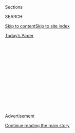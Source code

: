 <div id="app">

<div>

<div>

<div>

<div class="NYTAppHideMasthead css-1q2w90k e1suatyy0">

<div class="section css-ui9rw0 e1suatyy2">

<div class="css-eph4ug er09x8g0">

<div class="css-6n7j50">

</div>

<span class="css-1dv1kvn">Sections</span>

<div class="css-10488qs">

<span class="css-1dv1kvn">SEARCH</span>

</div>

[Skip to content](#site-content)[Skip to site
index](#site-index)

</div>

<div class="css-10698na e1huz5gh0">

</div>

</div>

<div id="masthead-bar-one" class="section hasLinks css-15hmgas e1csuq9d3">

<div class="css-uqyvli e1csuq9d0">

</div>

<div class="css-1uqjmks e1csuq9d1">

</div>

<div class="css-9e9ivx">

[](https://myaccount.nytimes3xbfgragh.onion/auth/login?response_type=cookie&client_id=vi)

</div>

<div class="css-1bvtpon e1csuq9d2">

[Today’s
Paper](https://www.nytimes3xbfgragh.onion/section/todayspaper)

</div>

</div>

</div>

</div>

<div data-aria-hidden="false">

<div id="site-content" data-role="main">

<div>

<div class="css-1aor85t" style="opacity:0.000000001;z-index:-1;visibility:hidden">

<div class="css-1hqnpie">

<div class="css-epjblv">

<span class="css-17xtcya">[Opinion](/section/opinion)</span><span class="css-x15j1o">|</span><span class="css-fwqvlz">A
Cheap, Simple Way to Control the
Coronavirus</span>

</div>

<div class="css-k008qs">

<div class="css-1iwv8en">

<span class="css-18z7m18"></span>

<div>

</div>

</div>

<span class="css-1n6z4y">https://nyti.ms/3glq8AR</span>

<div class="css-1705lsu">

<div class="css-4xjgmj">

<div class="css-4skfbu" data-role="toolbar" data-aria-label="Social Media Share buttons, Save button, and Comments Panel with current comment count" data-testid="share-tools">

  - 
  - 
  - 
  - 
    
    <div class="css-6n7j50">
    
    </div>

  - 

</div>

</div>

</div>

</div>

</div>

</div>

<div class="css-13pd83m">

</div>

<div id="top-wrapper" class="css-1sy8kpn">

<div id="top-slug" class="css-l9onyx">

Advertisement

</div>

[Continue reading the main
story](#after-top)

<div class="ad top-wrapper" style="text-align:center;height:100%;display:block;min-height:250px">

<div id="top" class="place-ad" data-position="top" data-size-key="top">

</div>

</div>

<div id="after-top">

</div>

</div>

<div>

<div class="css-v5btjw etb61u70">

<div class="css-v05ibm etb61u71">

[Opinion](/section/opinion)

</div>

</div>

<div id="sponsor-wrapper" class="css-1hyfx7x">

<div id="sponsor-slug" class="css-19vbshk">

Supported by

</div>

[Continue reading the main
story](#after-sponsor)

<div id="sponsor" class="ad sponsor-wrapper" style="text-align:center;height:100%;display:block">

</div>

<div id="after-sponsor">

</div>

</div>

<div class="css-186x18t">

</div>

<div class="css-1vkm6nb ehdk2mb0">

# A Cheap, Simple Way to Control the Coronavirus

</div>

With easy-to-use tests, everyone can check themselves every day.

<div class="css-18e8msd">

<div class="css-vp77d3 epjyd6m0">

<div class="css-1baulvz">

By <span class="css-1baulvz" itemprop="name">Laurence J.
Kotlikoff</span> and
<span class="css-1baulvz last-byline" itemprop="name">Michael
Mina</span>

<div class="css-8atqhb">

Mr. Kotlikoff is a professor of economics at Boston University and Dr.
Mina is an assistant professor of epidemiology at the Harvard T.H. Chan
School of Public Health.

</div>

</div>

</div>

  - July 3,
    2020

  - 
    
    <div class="css-4xjgmj">
    
    <div class="css-d8bdto" data-role="toolbar" data-aria-label="Social Media Share buttons, Save button, and Comments Panel with current comment count" data-testid="share-tools">
    
      - 
      - 
      - 
      - 
        
        <div class="css-6n7j50">
        
        </div>
    
      - 
    
    </div>
    
    </div>

</div>

<div class="css-79elbk" data-testid="photoviewer-wrapper">

<div class="css-z3e15g" data-testid="photoviewer-wrapper-hidden">

</div>

<div class="css-1a48zt4 ehw59r15" data-testid="photoviewer-children">

![<span class="css-16f3y1r e13ogyst0" data-aria-hidden="true">One of the
new at-home paper-strip tests for the coronavirus, licensed from the
Wyss Institute at Harvard, that is being developed by Sherlock
Biosciences.</span><span class="css-cnj6d5 e1z0qqy90" itemprop="copyrightHolder"><span class="css-1ly73wi e1tej78p0">Credit...</span><span><span>Wyss
Institute at Harvard
University</span></span></span>](https://static01.graylady3jvrrxbe.onion/images/2020/07/03/opinion/03Mina1/03Mina1-articleLarge.jpg?quality=75&auto=webp&disable=upscale)

</div>

</div>

</div>

<div class="section meteredContent css-1r7ky0e" name="articleBody" itemprop="articleBody">

<div class="css-1fanzo5 StoryBodyCompanionColumn">

<div class="css-53u6y8">

Simple at-home tests for the coronavirus, some that involve spitting
into a small tube of solution, could be the key to expanding testing and
impeding the spread of the pandemic. The Food and Drug Administration
should encourage their development and then fast track approval.

One variety, paper-strip tests, are inexpensive and easy enough to make
that Americans could test themselves every day. You would simply spit
into a tube of saline solution and insert a small piece of paper
embedded with a strip of protein. If you are infected with enough of the
virus, the strip will change color within 15 minutes.

Your next step would be to self-quarantine, notify your doctor and
confirm the result with a standard swab test — the polymerase chain
reaction nasal swab. Confirmation would give public health officials key
information on the virus’s spread and confirm that you should remain in
quarantine until your daily test turned negative.

[E25Bio](https://e25bio.com/), [Sherlock
Biosciences](https://sherlock.bio/technology/), [Mammoth
Biosciences](https://mammoth.bio/), and an increasing number of academic
[research
laboratories](http://news.mit.edu/2020/sherlock-based-one-step-test-provides-rapid-sensitive-covid-19-detection-0505)
are in the late stages of
[developing](https://sciencebusiness.technewslit.com/?p=36279)
[paper-strip](https://e25bio.com/products/) and other simple, daily
Covid-19 tests. Some of the daily tests are in trials and proving highly
[effective](https://www.nature.com/articles/s41587-020-0513-4).

</div>

</div>

<div class="css-1fanzo5 StoryBodyCompanionColumn">

<div class="css-53u6y8">

The strips could be mass produced in a matter of weeks and freely
supplied by the government to everyone in the country. The price per
person would be from $1 to $5 a day, a considerable sum for the entire
population, but remarkably cost effective.

Screening the population for infection, however, is different from
determining whether someone is infected.

The Food and Drug Administration has recently approved group P.C.R.
testing to screen large numbers of people. ([Group
testing](https://www.nytimes3xbfgragh.onion/2020/05/07/opinion/coronavirus-group-testing.html),
which is used in other countries, assays multiple swab samples at once
and if the virus is found, individuals are tested.) So there is reason
to hope that the F.D.A. will also approve paper-strip tests as a way to
find out where the virus has spread.

Hope needs to be replaced with surety. Biotech companies are reluctant
to take these tests to market for fear that the F.D.A. will disparage
them for being less sensitive than the nasal swab tests. The nasal swab
test can detect extremely small quantities of viral particles.

But the problem with the nasal swab tests is their cost, which ranges
from $50 to $150. They also require laboratory assessment, which can
take days. That is why, the Centers for Disease Control and Prevention
[reports](https://www.washingtonpost.com/health/2020/06/25/coronavirus-cases-10-times-larger/),
nine of 10 infected Americans never get tested. It’s also why those who
do get tested, generally are tested only once.

</div>

</div>

<div class="css-1fanzo5 StoryBodyCompanionColumn">

<div class="css-53u6y8">

Clearly, if you’re infected and never tested, you can unwittingly spread
the virus. And if you are tested, but just once, and the test comes back
negative, you may still later become infectious. Finally, if your
polymerase chain reaction swab is positive, but it takes five days to
learn the result, you may spend those days transmitting the disease.

Group testing can dramatically lower nasal-swab-testing costs for
[universities](https://www.wsj.com/articles/why-cornell-will-reopen-in-the-fall-11593535516)
and large companies. But absent federal coordination, it can’t be used
routinely to test all Americans.

We need the best means of detecting and containing the virus, not a
perfect test that no one can use. That is where paper-strip testing
would have the advantage. Their ability to be used more frequently would
trump the nasal swab test’s higher sensitivity. Paper-strip testing
would also sharply improve diagnosis as those with a positive
paper-strip test would still be given a nasal swab test.

Would everyone take a paper-strip test every day? Here market incentives
will surely help. Once they are provided to all, employers would likely
require their workers to take time-dated pictures of their negative test
results before coming to work. Colleges would require students to do the
same before coming to class. Restaurants could accept reservations only
if accompanied by negative-test pictures. In short, everyone will have
an incentive to test themselves daily to participate fully in the
economy and return to normal life.

Once paper strips’ efficacy is definitively proved and they are cleared
by the F.D.A., Congress can quickly authorize the production and
distribution, for free, of a year’s supply to all Americans. Then we’ll
have not only a true day-to-day sense of Covid-19’s path. We’ll also
have a far better means to quickly contain and end this terrible plague.

Laurence Kotlikoff is a professor of economics at Boston University, and
Michael Mina is an assistant professor of epidemiology at the Harvard
T.H. Chan School of Public Health.

*The Times is committed to publishing* [*a diversity of
letters*](https://www.nytimes3xbfgragh.onion/2019/01/31/opinion/letters/letters-to-editor-new-york-times-women.html)
*to the editor. We’d like to hear what you think about this or any of
our articles. Here are some*
[*tips*](https://help.nytimes3xbfgragh.onion/hc/en-us/articles/115014925288-How-to-submit-a-letter-to-the-editor)*.
And here’s our email:*
[*letters@NYTimes.com*](mailto:letters@NYTimes.com)*.*

*Follow The New York Times Opinion section on*
[*Facebook*](https://www.facebookcorewwwi.onion/nytopinion)*,* [*Twitter
(@NYTopinion)*](http://twitter.com/NYTOpinion) *and*
[*Instagram*](https://www.instagram.com/nytopinion/)*.*

</div>

</div>

</div>

<div>

</div>

<div>

</div>

<div>

</div>

<div>

<div id="bottom-wrapper" class="css-1ede5it">

<div id="bottom-slug" class="css-l9onyx">

Advertisement

</div>

[Continue reading the main
story](#after-bottom)

<div id="bottom" class="ad bottom-wrapper" style="text-align:center;height:100%;display:block;min-height:90px">

</div>

<div id="after-bottom">

</div>

</div>

</div>

</div>

</div>

## Site Index

<div>

</div>

## Site Information Navigation

  - [© <span>2020</span> <span>The New York Times
    Company</span>](https://help.nytimes3xbfgragh.onion/hc/en-us/articles/115014792127-Copyright-notice)

<!-- end list -->

  - [NYTCo](https://www.nytco.com/)
  - [Contact
    Us](https://help.nytimes3xbfgragh.onion/hc/en-us/articles/115015385887-Contact-Us)
  - [Work with us](https://www.nytco.com/careers/)
  - [Advertise](https://nytmediakit.com/)
  - [T Brand Studio](http://www.tbrandstudio.com/)
  - [Your Ad
    Choices](https://www.nytimes3xbfgragh.onion/privacy/cookie-policy#how-do-i-manage-trackers)
  - [Privacy](https://www.nytimes3xbfgragh.onion/privacy)
  - [Terms of
    Service](https://help.nytimes3xbfgragh.onion/hc/en-us/articles/115014893428-Terms-of-service)
  - [Terms of
    Sale](https://help.nytimes3xbfgragh.onion/hc/en-us/articles/115014893968-Terms-of-sale)
  - [Site
    Map](https://spiderbites.nytimes3xbfgragh.onion)
  - [Help](https://help.nytimes3xbfgragh.onion/hc/en-us)
  - [Subscriptions](https://www.nytimes3xbfgragh.onion/subscription?campaignId=37WXW)

</div>

</div>

</div>

</div>
